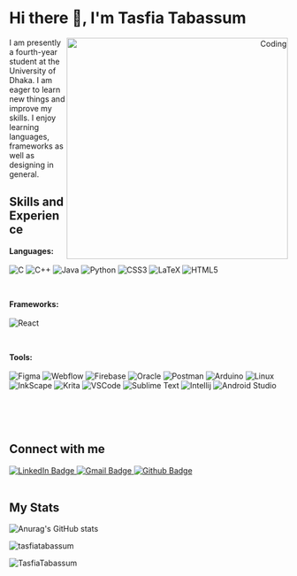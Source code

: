 # Hi there 👋, I'm Tasfia Tabassum


 <p align="right">  <img align="right" alt="Coding" width="400" src="https://res.cloudinary.com/practicaldev/image/fetch/s--sNXjzc6P--/c_limit%2Cf_auto%2Cfl_progressive%2Cq_66%2Cw_880/https://media1.tenor.com/images/0c34272909ee2a4db5606a014082312b/tenor.gif%3Fitemid%3D15828752"> </p>

I am presently a fourth-year student at the University of Dhaka. I am eager to learn new things and improve my skills. I enjoy learning languages, frameworks as well as designing in general.


## Skills and Experience

<p>
  <strong>Languages:</strong><br><br>
  <img src="https://img.shields.io/badge/c-%2300599C.svg?style=for-the-badge&logo=c&logoColor=white" alt="C" />
  <img src="https://img.shields.io/badge/c++-%2300599C.svg?style=for-the-badge&logo=c%2B%2B&logoColor=white" alt="C++" />
   <img src="https://img.shields.io/badge/java-%23ED8B00.svg?style=for-the-badge&logo=java&logoColor=white" alt="Java" />
   <img src="https://img.shields.io/badge/python-3670A0?style=for-the-badge&logo=python&logoColor=ffdd54" alt="Python" />
  <img src="https://img.shields.io/badge/css3-%231572B6.svg?style=for-the-badge&logo=css3&logoColor=white" alt="CSS3" />
<!--   <img src="https://img.shields.io/badge/javascript-%23323330.svg?style=for-the-badge&logo=javascript&logoColor=%23F7DF1E" alt="JavaScript" /> -->
  <img src="https://img.shields.io/badge/latex-%23008080.svg?style=for-the-badge&logo=latex&logoColor=white" alt="LaTeX" />
  <img src="https://img.shields.io/badge/html5-%23E34F26.svg?style=for-the-badge&logo=html5&logoColor=white" alt="HTML5" />
</p>

<br>

<p>
  <strong>Frameworks:</strong><br><br>
   <img src="https://img.shields.io/badge/React-%2320232a.svg?style=for-the-badge&logo=react&logoColor=%2361DAFB" alt="React" />
<!--   <img src="https://img.shields.io/badge/bootstrap-%23563D7C.svg?style=for-the-badge&logo=bootstrap&logoColor=white" alt="Bootstrap" />
  <img src="https://img.shields.io/badge/django-%23092E20.svg?style=for-the-badge&logo=django&logoColor=white" alt="Django" />
  <img src="https://img.shields.io/badge/DJANGO-REST-ff1709?style=for-the-badge&logo=django&logoColor=white&color=ff1709&labelColor=gray" alt="Django REST" />
  <img src="https://img.shields.io/badge/Socket.io-black?style=for-the-badge&logo=socket.io&badgeColor=010101" alt="Socket.io" />
  <img src="https://img.shields.io/badge/spring-%236DB33F.svg?style=for-the-badge&logo=spring&logoColor=white" alt="Spring" />
  <img src="https://img.shields.io/badge/Next.js-%23000000.svg?style=for-the-badge&logo=next.js&logoColor=white" alt="Next.js" />
  <img src="https://img.shields.io/badge/tailwindcss-%2338B2AC.svg?style=for-the-badge&logo=tailwind-css&logoColor=white" alt="Tailwind CSS" /> -->
</p>

<br>

<p>
  <strong>Tools:</strong><br><br>
 
 <img src="https://img.shields.io/badge/Figma-F24E1E?style=for-the-badge&logo=figma&logoColor=white" alt="Figma" />
  <img src="https://img.shields.io/badge/Webflow-FF3300?style=for-the-badge&logo=webflow" alt="Webflow" />
 
<!--   <img src="https://img.shields.io/badge/Node.js-%23339933.svg?style=for-the-badge&logo=node.js&logoColor=white" alt="Node.js" /> -->
  <img src="https://img.shields.io/badge/firebase-%23039BE5.svg?style=for-the-badge&logo=firebase" alt="Firebase" />
<!--   <img src="https://img.shields.io/badge/netlify-%23000000.svg?style=for-the-badge&logo=netlify&logoColor=#00C7B7" alt="Netlify" /> -->
  <img src="https://img.shields.io/badge/Oracle-F80000?style=for-the-badge&logo=oracle&logoColor=white" alt="Oracle" />
<!--   <img src="https://img.shields.io/badge/Google%20Cloud-%234285F4.svg?style=for-the-badge&logo=google-cloud&logoColor=white" alt="Google Cloud" /> -->
<!--   <img src="https://img.shields.io/badge/MongoDB-%234ea94b.svg?style=for-the-badge&logo=mongodb&logoColor=white" alt="MongoDB" /> -->
<!--   <img src="https://img.shields.io/badge/mysql-%2300f.svg?style=for-the-badge&logo=mysql&logoColor=white" alt="MySQL" />
  <img src="https://img.shields.io/badge/sqlite-%2307405e.svg?style=for-the-badge&logo=sqlite&logoColor=white" alt="SQLite" /> -->
<!--   <img src="https://img.shields.io/badge/inkscape%2331A8FF.svg?style=for-the-badge&logo=inkscape&logoColor=white" alt="InkScape" />
  <img src="https://img.shields.io/badge/adobeillustrator-%23FF9A00.svg?style=for-the-badge&logo=adobeillustrator&logoColor=white" alt="Adobe Illustrator" />
  <img src="https://img.shields.io/badge/adobephotoshop-%2331A8FF.svg?style=for-the-badge&logo=adobephotoshop&logoColor=white" alt="Adobe Photoshop" /> -->
  <img src="https://img.shields.io/badge/Postman-FF6C37?style=for-the-badge&logo=postman&logoColor=white" alt="Postman" />
  <img src="https://img.shields.io/badge/-Arduino-00979D?style=for-the-badge&logo=Arduino&logoColor=white" alt="Arduino" />
  <img src="https://img.shields.io/badge/Linux-FCC624?style=for-the-badge&logo=linux&logoColor=black" alt="Linux" />
  

  <img src="https://img.shields.io/badge/Inkscape-000000?style=for-the-badge&logo=Inkscape&logoColor=white" alt="InkScape" />
  <img src="https://img.shields.io/badge/Krita-203759?style=for-the-badge&logo=krita&logoColor=EEF37B" alt="Krita" />
  <img src="https://img.shields.io/badge/Visual_Studio_Code-0078D4?style=for-the-badge&logo=visual%20studio%20code&logoColor=white" alt="VSCode" />
  <img src="https://img.shields.io/badge/sublime_text-%23575757.svg?&style=for-the-badge&logo=sublime-text&logoColor=important" alt="Sublime Text" />
  <img src="https://img.shields.io/badge/IntelliJ_IDEA-000000.svg?style=for-the-badge&logo=intellij-idea&logoColor=white" alt="Intellij" />
  <img src="https://img.shields.io/badge/Android_Studio-3DDC84?style=for-the-badge&logo=android-studio&logoColor=white" alt="Android Studio" />
 
</p>

<br>
<br>



<br>

## Connect with me 
<div id="badges">
  <a href="https://www.linkedin.com/in/tasfia-tabassum-8b71b119a/">
    <img src="https://img.shields.io/badge/LinkedIn-blue?style=for-the-badge&logo=linkedin&logoColor=white" alt="LinkedIn Badge"/>
  </a>
  <a href="https://mail.google.com/mail/u/0/#inbox">
    <img src="https://img.shields.io/badge/Gmail-D14836?style=for-the-badge&logo=gmail&logoColor=white" alt="Gmail Badge"/>
  </a>
  <a href="https://github.com/TasfiaTabassum">
    <img src="https://img.shields.io/badge/GitHub-100000?style=for-the-badge&logo=github&logoColor=white" alt="Github Badge"/>
  </a>
</div>

<br>

## My Stats 

![Anurag's GitHub stats](https://github-readme-stats.vercel.app/api?username=TasfiaTabassum&show_icons=true&theme=tokyonight&hide_border=true)


<p><img align="center" src="https://github-readme-streak-stats.herokuapp.com/?user=TasfiaTabassum&theme=tokyonight&hide_border=true" alt="tasfiatabassum" /></p>


<p><img align="left" src="https://github-readme-stats.vercel.app/api/top-langs?username=TasfiaTabassum&theme=tokyonight&hide_border=true&show_icons=true&locale=en&layout=compact" alt="TasfiaTabassum" /></p>



